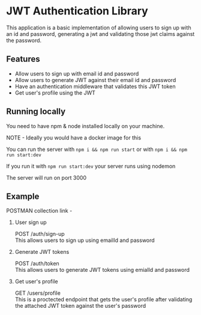 # JWT Authentication Library

This application is a basic implementation of allowing users to sign up with an id and password, generating a jwt and validating those jwt claims against the password.

## Features

- Allow users to sign up with email id and password
- Allow users to generate JWT against their email id and password
- Have an authentication middleware that validates this JWT token
- Get user's profile using the JWT

## Running locally

You need to have npm & node installed locally on your machine.

NOTE - Ideally you would have a docker image for this

You can run the server with `npm i && npm run start` or with `npm i && npm run start:dev` 

If you run it with `npm run start:dev` your server runs using nodemon

The server will run on port 3000

## Example

POSTMAN collection link -

1. User sign up

    POST /auth/sign-up \
    This allows users to sign up using emailId and password

2. Generate JWT tokens
    
    POST /auth/token \
    This allows users to generate JWT tokens using emialId and password
3. Get user's profile
    
    GET /users/profile \
    This is a proctected endpoint that gets the user's profile after validating the attached JWT token against the user's password
